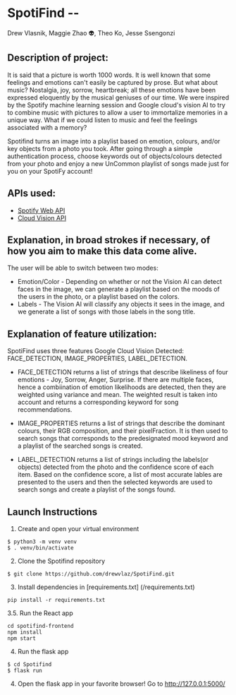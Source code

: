 # SpotiFind --

Drew Vlasnik, Maggie Zhao :alien:, Theo Ko, Jesse Ssengonzi

## Description of project:

It is said that a picture is worth 1000 words. It is well known that some feelings and emotions can't easily be captured by prose. But what about music?  Nostalgia, joy, sorrow, heartbreak; all these emotions have been expressed eloquently by the musical geniuses of our time. We were inspired by the Spotify machine learning session and Google cloud's vision AI to try to combine music with pictures to allow a user to immortalize memories in a unique way. What if we could listen to music and feel the feelings associated with a memory?

Spotifind turns an image into a playlist based on emotion, colours, and/or key objects from a photo you took. After going through a simple authentication process, choose keywords out of objects/colours detected from your photo and enjoy a new UnCommon playlist of songs made just for you on your SpotiFy account!

## APIs used:
- [Spotify Web API](https://developer.spotify.com/documentation/web-api/)
- [Cloud Vision API](https://cloud.google.com/vision)

<!-- ## Significance:
 -->


## Explanation, in broad strokes if necessary, of how you aim to make this data come alive.

The user will be able to switch between two modes:
- Emotion/Color - Depending on whether or not the Vision AI can detect faces in the image, we can generate a playlist based on the moods of the users in the photo, or a playlist based on the colors.
- Labels - The Vision AI will classify any objects it sees in the image, and we generate a list of songs with those labels in the song title.


<!-- We hope to explore and provoke the following questions:
 -->

## Explanation of feature utilization:

SpotiFind uses three features Google Cloud Vision Detected: FACE_DETECTION, IMAGE_PROPERTIES, LABEL_DETECTION. 

- FACE_DETECTION returns a list of strings that describe likeliness of four emotions - Joy, Sorrow, Anger, Surprise. If there are multiple faces, hence a combiination of emotion likelihoods are detected, then they are weighted using variance and mean. The weighted result is taken into account and returns a corresponding keyword for song recommendations. 

- IMAGE_PROPERTIES returns a list of strings that describe the dominant colours, their RGB composition, and their pixelFraction. It is then used to search songs that corresponds to the predesignated mood keyword and a playlist of the searched songs is created.

- LABEL_DETECTION returns a list of strings including the labels(or objects) detected from the photo and the confidence score of each item. Based on the confidence score, a list of most accurate lables are presented to the users and then the selected keywords are used to search songs and create a playlist of the songs found.  

<!-- ## Our visualization

On the frontend, it takes 
 -->
## Launch Instructions
1. Create and open your virtual environment

```
$ python3 -m venv venv
$ . venv/bin/activate
```

2. Clone the Spotifind repository

```
$ git clone https://github.com/drewvlaz/SpotiFind.git
```

3. Install dependencies in [requirements.txt] (/requirements.txt)

```
pip install -r requirements.txt
```
3.5. Run the React app
```
cd spotifind-frontend
npm install
npm start
```

4. Run the flask app
```
$ cd Spotifind
$ flask run
```

4. Open the flask app in your favorite browser!
  Go to http://127.0.0.1:5000/
